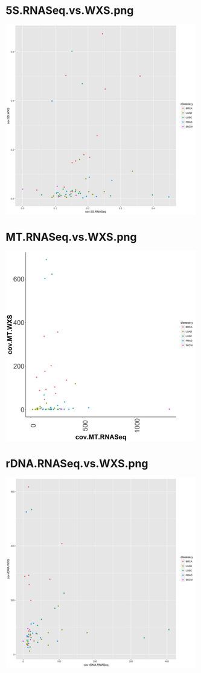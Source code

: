 # 5S.RNASeq.vs.WXS.png
![](5S.RNASeq.vs.WXS.png)
# MT.RNASeq.vs.WXS.png
![](MT.RNASeq.vs.WXS.png)
# rDNA.RNASeq.vs.WXS.png
![](rDNA.RNASeq.vs.WXS.png)

